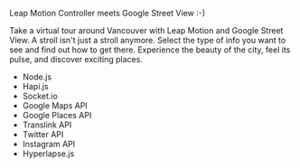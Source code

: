 Leap Motion Controller meets Google Street View :-)

Take a virtual tour around Vancouver with Leap Motion and Google Street View.
A stroll isn't just a stroll anymore. Select the type of info you want to see and find out how to get there.
Experience the beauty of the city, feel its pulse, and discover exciting places.

- Node.js
- Hapi.js
- Socket.io
- Google Maps API
- Google Places API
- Translink API
- Twitter API
- Instagram API
- Hyperlapse.js
